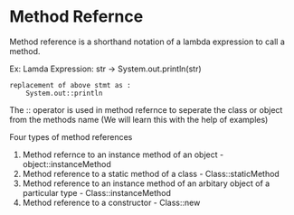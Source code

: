 # Method Refernce
Method reference is a shorthand notation of a lambda expression to call a method.


Ex: 
    Lamda Expression: 
        str -> System.out.println(str)
    
    replacement of above stmt as : 
        System.out::println
    

The :: operator is used in method refernce to seperate the class or object from the methods name (We will learn this with the help of examples) 

Four types of method references
1. Method refernce to an instance method of an object - object::instanceMethod
2. Method reference to a static method of a class - Class::staticMethod
3. Method reference to an instance method of an arbitary object of a particular type - Class::instanceMethod
4. Method reference to a constructor - Class::new

